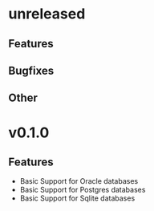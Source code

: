 # unreleased

## Features

## Bugfixes

## Other

# v0.1.0

## Features

* Basic Support for Oracle databases
* Basic Support for Postgres databases
* Basic Support for Sqlite databases